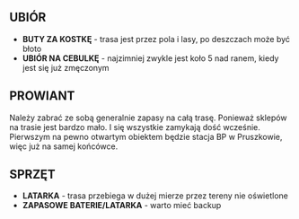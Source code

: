 ## UBIÓR
* **BUTY ZA KOSTKĘ** - trasa jest przez pola i lasy, po deszczach może być błoto
* **UBIÓR NA CEBULKĘ** - najzimniej zwykle jest koło 5 nad ranem, kiedy jest się już zmęczonym

## PROWIANT
Należy zabrać ze sobą generalnie zapasy na całą trasę. Ponieważ  sklepów na trasie jest bardzo mało. I się wszystkie zamykają dość wcześnie. Pierwszym na pewno otwartym obiektem będzie stacja BP w Pruszkowie, więc już na samej końcówce.

## SPRZĘT
* **LATARKA** - trasa przebiega w dużej mierze przez tereny nie oświetlone
* **ZAPASOWE BATERIE/LATARKA** - warto mieć backup
